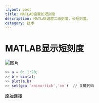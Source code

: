 ```yaml
---
layout: post
title: MATLAB设置长短刻度
description: MATLAB设置二级刻度，长短刻度。
category: 技术
---
```


# MATLAB显示短刻度
![图片](https://atanx.github.io/images/matlab/matlab-xminortick.png)

```matlab
>> a = 0:.1:20;
>> b = sin(a);
>> plot(a,b)
>> set(gca,'xminortick','on')  // 关键代码
```

[原始连接](https://boke112.com/bkml/6397.html)

